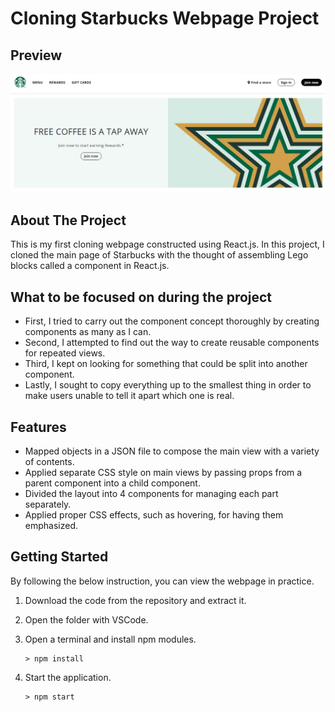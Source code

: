# Cloning Starbucks Webpage Project

## Preview

![image](./readmeImg/readmeImage.png)

## About The Project

This is my first cloning webpage constructed using React.js. In this project, I cloned the main page of Starbucks with the thought of assembling Lego blocks called a component in React.js.

## What to be focused on during the project

- First, I tried to carry out the component concept thoroughly by creating components as many as I can.
- Second, I attempted to find out the way to create reusable components for repeated views.
- Third, I kept on looking for something that could be split into another component.
- Lastly, I sought to copy everything up to the smallest thing in order to make users unable to tell it apart which one is real.

## Features

- Mapped objects in a JSON file to compose the main view with a variety of contents.
- Applied separate CSS style on main views by passing props from a parent component into a child component.
- Divided the layout into 4 components for managing each part separately.
- Applied proper CSS effects, such as hovering, for having them emphasized.

## Getting Started

By following the below instruction, you can view the webpage in practice.

1.  Download the code from the repository and extract it.

2.  Open the folder with VSCode.

3.  Open a terminal and install npm modules.

        > npm install

4.  Start the application.

        > npm start
